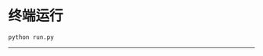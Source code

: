 # 终端运行

```shell
python run.py
```
*********************************************************************************************************************************************************************************************************************************************************************************************************************************************************************************************************************************************************************************************************************************************************************************************************************************************************************************************************************************************************************************************************************************************************************************************************************